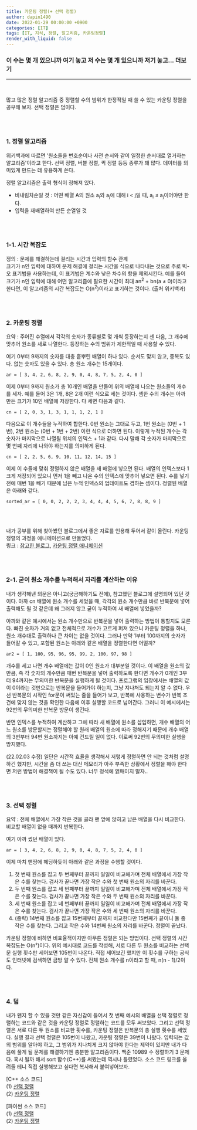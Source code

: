 ```yaml
---
title: 카운팅 정렬(+ 선택 정렬)
author: dapin1490
date: 2022-01-29 00:00:00 +0900
categories: [IT]
tags: [IT, 지식, 정렬, 알고리즘, 카운팅정렬]
render_with_liquid: false
---
```


### 이 수는 몇 개 있으니까 여기 놓고 저 수는 몇 개 있으니까 저기 놓고... 더보기

-----
  
</br>
  
많고 많은 정렬 알고리즘 중 정렬할 수의 범위가 한정적일 때 쓸 수 있는 카운팅 정렬을 공부해 보자. 선택 정렬은 덤이다.   
   
<br/><br/>      
   
### 1. 정렬 알고리즘
위키백과에 따르면 '원소들을 번호순이나 사전 순서와 같이 일정한 순서대로 열거하는 알고리즘'이라고 한다. 선택 정렬, 버블 정렬, 퀵 정렬 등등 종류가 꽤 많다. 데이터를 의미있게 만드는 데 유용하게 쓴다.   
   
정렬 알고리즘은 출력 형식이 정해져 있다.   
- 비내림차순일 것 : 어떤 배열 A의 원소 a<sub>i</sub>와 a<sub>j</sub>에 대해 i < j일 때, a<sub>i</sub> ≤ a<sub>j</sub>이어야만 한다.
- 입력을 재배열하여 만든 순열일 것   
   
<br/><br/>
   
### 1-1. 시간 복잡도
정의 : 문제를 해결하는데 걸리는 시간과 입력의 함수 관계   
크기가 n인 입력에 대하여 문제 해결에 걸리는 시간을 식으로 나타내는 것으로 주로 빅-오 표기법을 사용하는데, 이 표기법은 계수와 낮은 차수의 항을 제외시킨다. 예를 들어 크기가 n인 입력에 대해 어떤 알고리즘에 필요한 시간이 최대 an<sup>2</sup> + bn(a ≠ 0)이라고 한다면, 이 알고리즘의 시간 복잡도는 O(n<sup>2</sup>)이라고 표기하는 것이다. (출처 위키백과)   
   
<br/><br/>
  
### 2. 카운팅 정렬
요약 : 주어진 수열에서 각각의 숫자가 종류별로 몇 개씩 등장하는지 센 다음, 그 개수에 맞추어 원소를 새로 나열한다. 등장하는 수의 범위가 제한적일 때 사용할 수 있다.   
   
여기 0부터 9까지의 숫자를 대충 흩뿌린 배열이 하나 있다. 순서도 맞지 않고, 중복도 있다. 없는 숫자도 있을 수 있다. 총 원소 개수는 15개이다.   
   
`ar = [ 3, 4, 2, 6, 8, 2, 9, 0, 4, 8, 7, 5, 2, 4, 0 ]`   
   
이제 0부터 9까지 원소가 총 10개인 배열을 만들어 위의 배열에 나오는 원소들의 개수를 세자. 예를 들어 3은 1개, 8은 2개 이런 식으로 세는 것이다. 셈한 수의 개수는 아까 만든 크기가 10인 배열에 저장한다. 다 세면 다음과 같다.   
   
`cn = [ 2, 0, 3, 1, 3, 1, 1, 1, 2, 1 ]`   
   
다음으로 이 개수들을 누적하여 합한다. 0번 원소는 그대로 두고, 1번 원소는 (0번 + 1번), 2번 원소는 (0번 + 1번 + 2번) 이런 식으로 더하면 된다. 이렇게 누적된 개수는 각 숫자가 마지막으로 나열될 위치의 인덱스 + 1과 같다. 다시 말해 각 숫자가 마지막으로 몇 번째 자리에 나와야 하는지를 의미하게 된다.   
   
`cn = [ 2, 2, 5, 6, 9, 10, 11, 12, 14, 15 ]`   
   
이제 이 수들에 맞춰 정렬하지 않은 배열을 새 배열에 넣으면 된다. 배열의 인덱스보다 1 크게 저장되어 있으니 먼저 1을 빼고 나온 수의 인덱스에 맞추어 넣으면 된다. 수를 넣기 전에 매번 1을 빼기 때문에 남은 누적 인덱스의 업데이트도 겸하는 셈이다. 정렬된 배열은 아래와 같다.   
   
`sorted_ar = [ 0, 0, 2, 2, 2, 3, 4, 4, 4, 5, 6, 7, 8, 8, 9 ]`
   
<br/><br/>
  
내가 공부를 위해 찾아봤던 블로그에서 좋은 자료를 인용해 두어서 같이 올린다. 카운팅 정렬의 과정을 애니메이션으로 만들었다.   
링크 : [참고한 블로그](https://bowbowbow.tistory.com/8?utm_source=Postype&utm_medium=iframely), [카운팅 정렬 애니메이션](https://www.cs.miami.edu/home/burt/learning/Csc517.091/workbook/countingsort.html)   
   
<br/><br/>
    
### 2-1. 굳이 원소 개수를 누적해서 자리를 계산하는 이유
내가 생각해낸 의문은 아니고(궁금해하기도 전에), 참고했던 블로그에 설명되어 있던 것이다. 아까 cn 배열에 원소 개수를 세었을 때, 각각의 원소 개수만큼 바로 반복문에 넣어 출력해도 될 것 같은데 왜 그러지 않고 굳이 누적하여 새 배열에 넣었을까?   
   
아까와 같은 예시에서는 원소 개수만으로 반복문을 넣어 출력하는 방법이 통할지도 모른다. 빠진 숫자가 거의 없고 전체적으로 개수가 고르게 퍼져 있으니 카운팅 정렬을 하나, 원소 개수대로 출력하나 큰 차이는 없을 것이다. 그러나 만약 1부터 100까지의 숫자가 들어갈 수 있고, 포함된 원소는 아래와 같은 배열을 정렬한다면 어떨까?   
   
`ar2 = [ 1, 100, 95, 96, 95, 99, 2, 100, 97, 98 ]`   
   
개수를 세고 나면 개수 배열에는 값이 0인 원소가 대부분일 것이다. 이 배열을 원소의 값만큼, 즉 각 숫자의 개수만큼 매번 반복문을 넣어 출력하도록 한다면 개수가 0개인 3부터 94까지는 무의미한 반복문을 실행하게 될 것이다. 프로그램의 입장에서는 배열의 값이 0이라는 것만으로는 반복문을 들어가야 하는지, 그냥 지나쳐도 되는지 알 수 없다. 우선 반복문의 시작인 for문이 써있는 줄을 들어가 보고, 반복에 사용하는 변수가 반복 조건에 맞지 않는 것을 확인한 다음에 이후 실행할 코드로 넘어간다. 그러니 이 예시에서는 92번의 무의미한 반복문 방문이 생긴다.   
   
반면 인덱스를 누적하여 계산하고 그에 따라 새 배열에 원소를 삽입하면, 개수 배열의 어느 원소를 방문할지는 정렬해야 할 원래 배열의 원소에 따라 정해지기 때문에 개수 배열의 3번부터 94번 원소까지는 아예 건드릴 일이 없다. 이로써 92번의 무의미한 실행을 방지했다.   
   
(22.02.03 수정) 일단은 시간적 효율을 생각해서 저렇게 정렬하면 안 되는 것처럼 설명하긴 했지만, 시간을 좀 더 쓰는 대신 메모리가 아주 부족한 상황에서 정렬을 해야 한다면 저런 방법이 해결책이 될 수도 있다. 너무 정석에 얽매이지 말자..   
   
<br/><br/>
   
### 3. 선택 정렬
요약 : 전체 배열에서 가장 작은 것을 골라 맨 앞에 앉히고 남은 배열을 다시 비교한다. 비교할 배열이 없을 때까지 반복한다.   
   
여기 아까 썼던 배열이 있다.   
   
`ar = [ 3, 4, 2, 6, 8, 2, 9, 0, 4, 8, 7, 5, 2, 4, 0 ]`   
   
이제 마치 맨땅에 헤딩하듯이 아래와 같은 과정을 수행할 것이다.   
   
1. 첫 번째 원소를 잡고 두 번째부터 끝까지 일일이 비교해가며 전체 배열에서 가장 작은 수를 찾는다. 검사가 끝나면 가장 작은 수와 첫 번째 원소의 자리를 바꾼다.
2. 두 번째 원소를 잡고 세 번째부터 끝까지 일일이 비교해가며 전체 배열에서 가장 작은 수를 찾는다. 검사가 끝나면 가장 작은 수와 두 번째 원소의 자리를 바꾼다.
3. 세 번째 원소를 잡고 네 번째부터 끝까지 일일이 비교해가며 전체 배열에서 가장 작은 수를 찾는다. 검사가 끝나면 가장 작은 수와 세 번째 원소의 자리를 바꾼다.
4. (중략) 14번째 원소를 잡고 15번째부터 끝까지 비교한다만 15번째가 끝이니 둘 중 작은 수를 찾는다. 그리고 작은 수와 14번째 원소의 자리를 바꾼다. 정렬이 끝났다.   
   
카운팅 정렬에 비하면 비효율적이지만 아무튼 정렬은 되는 방법이다. 선택 정렬의 시간 복잡도는 O(n²)이다. 위의 예시대로 코드를 작성해, 서로 다른 두 원소를 비교하는 선택문 실행 횟수만 세어보면 105번이 나온다. 직접 세어보긴 했지만 이 횟수를 구하는 공식도 인터넷에 검색하면 금방 알 수 있다. 전체 원소 개수를 n이라고 할 때, n(n - 1)/2이다.   
   
<br/><br/>   
  
### 4. 덤
내가 왠지 할 수 있을 것만 같은 자신감이 들어서 첫 번째 예시의 배열을 선택 정렬로 정렬하는 코드와 같은 것을 카운팅 정렬로 정렬하는 코드를 모두 써보았다. 그리고 선택 정렬은 서로 다른 두 원소를 비교한 횟수를, 카운팅 정렬은 반복문의 총 실행 횟수를 세었다. 실행 결과 선택 정렬은 105번이 나왔고, 카운팅 정렬은 39번이 나왔다. 입력되는 값의 범위를 알아야 하고, 그 범위가 지나치게 크지 않아야 한다는 제약이 있지만 내가 다음에 풀게 될 문제를 해결하기엔 충분한 알고리즘이다. 백준 10989 수 정렬하기 3 문제다. 혹시 될까 해서 sort 함수(C++)를 써봤는데 역시나 틀렸었다. 소스 코드 링크를 올려둘 테니 직접 실행해보고 싶다면 복사해서 붙여넣어보자.   
   
[C++ 소스 코드]   
(1) [선택 정렬](https://github.com/dapin1490/study-note/blob/main/cpp/%EC%84%A0%ED%83%9D%20%EC%A0%95%EB%A0%AC%20%EC%98%88%EC%8B%9C.cpp)   
(2) [카운팅 정렬](https://github.com/dapin1490/study-note/blob/main/cpp/%EC%B9%B4%EC%9A%B4%ED%8C%85%20%EC%A0%95%EB%A0%AC%20%EC%98%88%EC%8B%9C.cpp)   
   
[파이썬 소스 코드]   
(1) [선택 정렬](https://github.com/dapin1490/study-note/blob/main/%ED%8C%8C%EC%9D%B4%EC%8D%AC/%EC%84%A0%ED%83%9D%20%EC%A0%95%EB%A0%AC%20%EC%98%88%EC%8B%9C.py)   
(2) [카운팅 정렬](https://github.com/dapin1490/study-note/blob/main/%ED%8C%8C%EC%9D%B4%EC%8D%AC/%EC%B9%B4%EC%9A%B4%ED%8C%85%20%EC%A0%95%EB%A0%AC%20%EC%98%88%EC%8B%9C.py)   